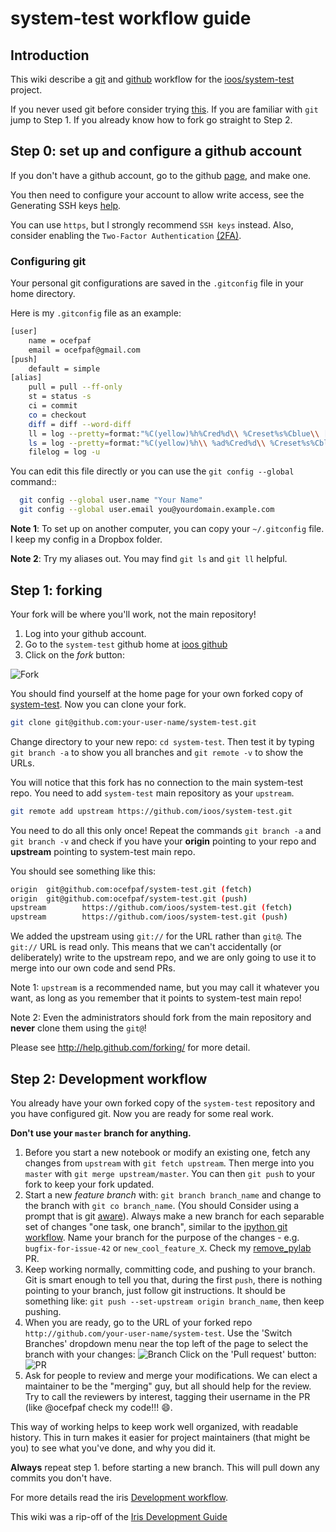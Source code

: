 # system-test workflow guide

## Introduction

This wiki describe a [git](http://git-scm.com/) and
[github](https://github.com/) workflow for the
[ioos/system-test](https://github.com/ioos/system-test/)
project.

If you never used git before consider trying
[this](https://try.github.io/levels/1/challenges/1).
If you are familiar with `git` jump to Step 1.  If you
already know how to fork go straight to Step 2.

## Step 0: set up and configure a github account
If you don't have a github account, go to the github
[page](https://github.com), and make one.

You then need to configure your account to allow write access, see
the Generating SSH keys
[help](https://help.github.com/articles/generating-ssh-keys).

You can use `https`, but I strongly recommend `SSH keys` instead.
Also, consider enabling the `Two-Factor Authentication`
[(2FA)](https://help.github.com/articles/about-two-factor-authentication).

### Configuring git

Your personal git configurations are saved in the `.gitconfig` file in
your home directory.

Here is my `.gitconfig` file as an example:

```bash
[user]
    name = ocefpaf
    email = ocefpaf@gmail.com
[push]
    default = simple
[alias]
    pull = pull --ff-only
    st = status -s
    ci = commit
    co = checkout
    diff = diff --word-diff
    ll = log --pretty=format:"%C(yellow)%h%Cred%d\\ %Creset%s%Cblue\\ [%cn]" --decorate --numstat
    ls = log --pretty=format:"%C(yellow)%h\\ %ad%Cred%d\\ %Creset%s%Cblue\\ [%cn]" --decorate --date=relative
    filelog = log -u
```

You can edit this file directly or you can use the ``git config --global``
command::

```bash
  git config --global user.name "Your Name"
  git config --global user.email you@yourdomain.example.com
```

**Note 1**: To set up on another computer, you can copy your `~/.gitconfig` file.
I keep my config in a Dropbox folder.

**Note 2**: Try my aliases out.  You may find `git ls` and `git ll` helpful.

## Step 1: forking

Your fork will be where you'll work, not the main repository!

1. Log into your github account.
2. Go to the `system-test` github home at
   [ioos github](https://github.com/ioos/system-test)
3. Click on the *fork* button:

 ![Fork](http://scitools.org.uk/iris/docs/latest/_images/forking_button.png)

You should find yourself at the home page for your own forked copy of
[system-test](https://github.com/ioos/system-test).  Now you can clone your
fork.

```bash
git clone git@github.com:your-user-name/system-test.git
```

Change directory to your new repo: `cd system-test`.  Then test it by typing
`git branch -a` to show you all branches and `git remote -v` to show the URLs.

You will notice that this fork has no connection to the main system-test repo.
You need to add `system-test` main repository as your `upstream`.

```bash
git remote add upstream https://github.com/ioos/system-test.git
```

You need to do all this only once!  Repeat the commands `git branch -a` and
`git branch -v` and check if you have your **origin** pointing to your repo and
**upstream** pointing to system-test main repo.

You should see something like this:
```bash
origin  git@github.com:ocefpaf/system-test.git (fetch)
origin  git@github.com:ocefpaf/system-test.git (push)
upstream        https://github.com/ioos/system-test.git (fetch)
upstream        https://github.com/ioos/system-test.git (push)
```

We added the upstream using `git://` for the URL rather than `git@`.  The
`git://` URL is read only.  This means that we can't accidentally
(or deliberately) write to the upstream repo, and we are only going to
use it to merge into our own code and send PRs.

Note 1: `upstream` is a recommended name, but you may call it whatever you
want, as long as you remember that it points to system-test main repo!

Note 2: Even the administrators should fork from the main repository and
**never** clone them using the `git@`!

Please see http://help.github.com/forking/ for more detail.

## Step 2: Development workflow

You already have your own forked copy of the `system-test` repository and you
have configured git.  Now you are ready for some real work.

**Don't use your `master` branch for anything.**

1. Before you start a new notebook or modify an existing one, fetch any changes
   from `upstream` with `git fetch upstream`.  Then merge into you `master`
   with `git merge upstream/master`.  You can then `git push` to your fork to
   keep your fork updated.
2. Start a new *feature branch* with: `git branch branch_name` and
   change to the branch with `git co branch_name`.  (You should Consider
   using a prompt that is git
   [aware](https://github.com/magicmonty/bash-git-prompt)).
   Always make a new branch for each separable set of changes "one task, one
   branch", similar to the
   [ipython git workflow](http://mail.scipy.org/pipermail/ipython-dev/2010-October/006746.html).
   Name your branch for the purpose of the changes - e.g.
  `bugfix-for-issue-42` or `new_cool_feature_X`.
   Check my [remove_pylab](https://github.com/ocefpaf/system-test/tree/remove_pylab) PR.
3. Keep working normally, committing code, and pushing to your branch.  Git is
   smart enough to tell you that, during the first `push`, there is nothing pointing
   to your branch, just follow git instructions.  It should be something like:
   `git push --set-upstream origin branch_name`, then keep pushing.
4. When you are ready, go to the URL of your forked repo
   `http://github.com/your-user-name/system-test`.  Use the 'Switch Branches'
   dropdown menu near the top left of the page to select the branch with your
   changes:
   ![Branch](http://scitools.org.uk/iris/docs/latest/_images/branch_dropdown.png)
   Click on the 'Pull request' button:
   ![PR](http://scitools.org.uk/iris/docs/latest/_images/pull_button.png)
5. Ask for people to review and merge your modifications.  We can elect a
   maintainer to be the "merging" guy, but all should help for the review.
   Try to call the reviewers by interest, tagging their username in the PR (like
   @ocefpaf check my code!!! :smile:.

This way of working helps to keep work well organized, with readable history.
This in turn makes it easier for project maintainers (that might be you) to see
what you've done, and why you did it.

**Always** repeat step 1. before starting a new branch.  This will pull down
any commits you don't have.

For more details read the iris
[Development workflow](http://scitools.org.uk/iris/docs/latest/developers_guide/gitwash/development_workflow.html).

This wiki was a rip-off of the [Iris Development Guide](http://scitools.org.uk/iris/docs/latest/developers_guide/index.html)

<!--
 LICENSE
=========

We release the documents under the Creative Commons attribution license:
http://creativecommons.org/licenses/by/3.0/

We release the code under the simplified BSD license:

Copyright (c) 2010, Matthew Brett
All rights reserved.

Redistribution and use in source and binary forms, with or without
modification, are permitted provided that the following conditions are
met:

* Redistributions of source code must retain the above copyright notice,
  this list of conditions and the following disclaimer.
* Redistributions in binary form must reproduce the above copyright
  notice, this list of conditions and the following disclaimer in the
  documentation and/or other materials provided with the distribution.

THIS SOFTWARE IS PROVIDED BY THE COPYRIGHT HOLDERS AND CONTRIBUTORS "AS
IS" AND ANY EXPRESS OR IMPLIED WARRANTIES, INCLUDING, BUT NOT LIMITED
TO, THE IMPLIED WARRANTIES OF MERCHANTABILITY AND FITNESS FOR A
PARTICULAR PURPOSE ARE DISCLAIMED. IN NO EVENT SHALL THE COPYRIGHT
HOLDER OR CONTRIBUTORS BE LIABLE FOR ANY DIRECT, INDIRECT, INCIDENTAL,
SPECIAL, EXEMPLARY, OR CONSEQUENTIAL DAMAGES (INCLUDING, BUT NOT LIMITED
TO, PROCUREMENT OF SUBSTITUTE GOODS OR SERVICES; LOSS OF USE, DATA, OR
PROFITS; OR BUSINESS INTERRUPTION) HOWEVER CAUSED AND ON ANY THEORY OF
LIABILITY, WHETHER IN CONTRACT, STRICT LIABILITY, OR TORT (INCLUDING
NEGLIGENCE OR OTHERWISE) ARISING IN ANY WAY OUT OF THE USE OF THIS
SOFTWARE, EVEN IF ADVISED OF THE POSSIBILITY OF SUCH DAMAGE.
-->